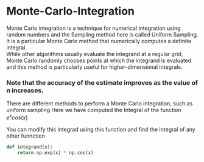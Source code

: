# Monte-Carlo-Integration

Monte Carlo integration is a technique for numerical integration using random numbers and the Sampling method here is called Uniform Sampling. \
It is a particular Monte Carlo method that numerically computes a definite integral. \
While other algorithms usually evaluate the integrand at a regular grid, Monte Carlo randomly chooses points at which the integrand is evaluated and this method is particularly useful for higher-dimensional integrals.


### Note that the accuracy of the estimate improves as the value of  n increases.

There are different methods to perform a Monte Carlo integration, such as uniform sampling
Here we have computed the Integral of the function  $e^{x} cos(x)$


You can modify this integrad using this function and find the integral of any other funnction

```python
def integrand(x):
    return np.exp(x) * np.cos(x)
```
